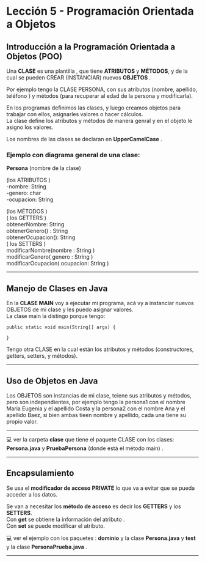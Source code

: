# Lección 5 - Programación Orientada a Objetos

## Introducción a la Programación Orientada a Objetos (POO)

Una **CLASE** es una plantilla , que tiene **ATRIBUTOS** y **MÉTODOS**, y de la cual se pueden CREAR (INSTANCIAR) nuevos **OBJETOS** .<br>

Por ejemplo tengo la CLASE PERSONA, con sus atributos (nombre, apellido, teléfono ) y métodos (para recuperar al edad de la persona y modificarla). <br>

En los programas definimos las clases, y luego creamos objetos para trabajar con ellos, asignarles valores o hacer cálculos. <br>
La clase define los atributos y métodos de manera genral y en el objeto le asigno los valores. <br>

Los nombres de las clases se declaran en **UpperCamelCase** . <br>

### Ejemplo con diagrama general de una clase:

**Persona**  (nombre de la clase) <br>

(los ATRIBUTOS ) <br>
-nombre: String <br>
-genero: char <br>
-ocupacion: String <br>

(los MÉTODOS ) <br>
( los GETTERS ) <br>
obtenerNombre: String <br>
obtenerGenero() : String<br>
obtenerOcupacion(): String <br>
( los SETTERS ) <br>
modificarNombre(nombre : String ) <br>
modificarGenero( genero : String )<br>
modificarOcupacion( ocupacion: String ) <br>


---

## Manejo de Clases en Java


En la **CLASE MAIN** voy a ejecutar mi programa, acá vy a instanciar nuevos OBJETOS de mi clase y les puedo asignar valores. <br>
La clase main la distingo porque tengo: <br>

```
public static void main(String[] args) {

}
```

Tengo otra CLASE en la cual están los atributos y métodos (constructores, getters, setters, y métodos). <br>



---

## Uso de Objetos en Java


Los OBJETOS son instancias de mi clase, teiene sus atributos y métodos, pero son independientes, por ejemplo tengo la persona1 con el nombre Maria Eugenia y el apellido Costa y la persona2 con el nombre Ana y el apellido Baez, si bien ambas tieen nombre y apellido, cada una tiene su propio valor. <br>

---

:computer: ver la carpeta **clase** que tiene el paquete CLASE con los clases:  **Persona.java**  y **PruebaPersona** (donde está el método main) . <br>

---

## Encapsulamiento

Se usa el **modificador de acceso** **PRIVATE** lo que va a evitar que se pueda acceder a los datos.<br>

Se van a necesitar los **método de acceso** es decir los **GETTERS** y los **SETTERS**.<br>
Con **get** se obtiene la información del atributo . <br>
Con **set** se puede modificar el atributo. <br>

:computer: ver el ejemplo con los paquetes : **dominio** y la clase **Persona.java** y **test** y la clase **PersonaPrueba.java** .

---

